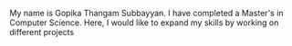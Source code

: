 My name is Gopika Thangam Subbayyan. I have completed a Master's in Computer Science. Here, I would like to expand my skills by working on different projects
